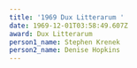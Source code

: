 ```yaml
---
title: '1969 Dux Litterarum '
date: 1969-12-01T03:58:49.607Z
award: Dux Litterarum
person1_name: Stephen Krenek
person2_name: Denise Hopkins
---
```


